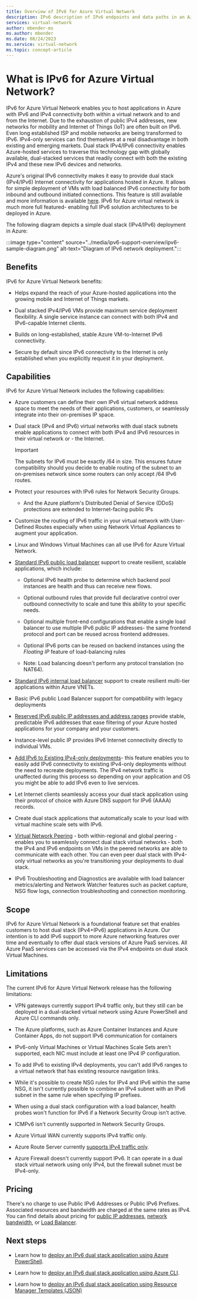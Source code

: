 ```yaml
---
title: Overview of IPv6 for Azure Virtual Network
description: IPv6 description of IPv6 endpoints and data paths in an Azure virtual network.
services: virtual-network
author: mbender-ms
ms.author: mbender
ms.date: 08/24/2023
ms.service: virtual-network
ms.topic: concept-article
---
```


# What is IPv6 for Azure Virtual Network?

IPv6 for Azure Virtual Network enables you to host applications in Azure with IPv6 and IPv4 connectivity both within a virtual network and to and from the Internet. Due to the exhaustion of public IPv4 addresses, new networks for mobility and Internet of Things (IoT) are often built on IPv6. Even long established ISP and mobile networks are being transformed to IPv6. IPv4-only services can find themselves at a real disadvantage in both existing and emerging markets. Dual stack IPv4/IPv6 connectivity enables Azure-hosted services to traverse this technology gap with globally available, dual-stacked services that readily connect with both the existing IPv4 and these new IPv6 devices and networks.

Azure's original IPv6 connectivity makes it easy to provide dual stack (IPv4/IPv6) Internet connectivity for applications hosted in Azure. It allows for simple deployment of VMs with load balanced IPv6 connectivity for both inbound and outbound initiated connections. This feature is still available and more information is available [here](../../load-balancer/load-balancer-ipv6-overview.md).
IPv6 for Azure virtual network is much more full featured- enabling full IPv6 solution architectures to be deployed in Azure.

The following diagram depicts a simple dual stack (IPv4/IPv6) deployment in Azure:

:::image type="content" source="../media/ipv6-support-overview/ipv6-sample-diagram.png" alt-text="Diagram of IPv6 network deployment.":::

## Benefits

IPv6 for Azure Virtual Network benefits:

- Helps expand the reach of your Azure-hosted applications into the growing mobile and Internet of Things markets.

- Dual stacked IPv4/IPv6 VMs provide maximum service deployment flexibility. A single service instance can connect with both IPv4 and IPv6-capable Internet clients.

- Builds on long-established, stable Azure VM-to-Internet IPv6 connectivity.

- Secure by default since IPv6 connectivity to the Internet is only established when you explicitly request it in your deployment.

## Capabilities

IPv6 for Azure Virtual Network includes the following capabilities:

- Azure customers can define their own IPv6 virtual network address space to meet the needs of their applications, customers, or seamlessly integrate into their on-premises IP space.

- Dual stack (IPv4 and IPv6) virtual networks with dual stack subnets enable applications to connect with both IPv4 and IPv6 resources in their virtual network or - the Internet.

    > [!IMPORTANT]
    > The subnets for IPv6 must be exactly /64 in size.  This ensures future compatibility should you decide to enable routing of the subnet to an on-premises network since some routers can only accept /64 IPv6 routes.  

- Protect your resources with IPv6 rules for Network Security Groups.

    - And the Azure platform's Distributed Denial of Service (DDoS) protections are extended to Internet-facing public IPs

- Customize the routing of IPv6 traffic in your virtual network with User-Defined Routes especially when using Network Virtual Appliances to augment your application.

- Linux and Windows Virtual Machines can all use IPv6 for Azure Virtual Network.

- [Standard IPv6 public load balancer](../../load-balancer/virtual-network-ipv4-ipv6-dual-stack-standard-load-balancer-powershell.md) support to create resilient, scalable applications, which include:

    - Optional IPv6 health probe to determine which backend pool instances are health and thus can receive new flows.

    - Optional outbound rules that provide full declarative control over outbound connectivity to scale and tune this ability to your specific needs.

    - Optional multiple front-end configurations that enable a single load balancer to use multiple IPv6 public IP addresses- the same frontend protocol and port can be reused across frontend addresses.

    - Optional IPv6 ports can be reused on backend instances using the *Floating IP* feature of load-balancing rules 

    - Note: Load balancing doesn't perform any protocol translation (no NAT64). 

- [Standard IPv6 internal load balancer](../../load-balancer/ipv6-dual-stack-standard-internal-load-balancer-powershell.md) support to create resilient multi-tier applications within Azure VNETs.   

- Basic IPv6 public Load Balancer support for compatibility with legacy deployments

- [Reserved IPv6 public IP addresses and address ranges](public-ip-address-prefix.md) provide stable, predictable IPv6 addresses that ease filtering of your Azure hosted applications for your company and your customers.

- Instance-level public IP provides IPv6 Internet connectivity directly to individual VMs.

- [Add IPv6 to Existing IPv4-only deployments](../../load-balancer/ipv6-add-to-existing-vnet-powershell.md)- this feature enables you to easily add IPv6 connectivity to existing IPv4-only deployments without the need to recreate deployments.  The IPv4 network traffic is unaffected during this process so depending on your application and OS you might be able to add IPv6 even to live services.    

- Let Internet clients seamlessly access your dual stack application using their protocol of choice with Azure DNS support for IPv6 (AAAA) records. 

- Create dual stack applications that automatically scale to your load with virtual machine scale sets with IPv6.

- [Virtual Network Peering](../../virtual-network/virtual-network-peering-overview.md) - both within-regional and global peering - enables you to seamlessly connect dual stack virtual networks - both the IPv4 and IPv6 endpoints on VMs in the peered networks are able to communicate with each other. You can even peer dual stack with IPv4-only virtual networks as you're transitioning your deployments to dual stack. 

- IPv6 Troubleshooting and Diagnostics are available with load balancer metrics/alerting and Network Watcher features such as packet capture, NSG flow logs, connection troubleshooting and connection monitoring.   

## Scope

IPv6 for Azure Virtual Network is a foundational feature set that enables customers to host dual stack (IPv4+IPv6) applications in Azure. Our intention is to add IPv6 support to more Azure networking features over time and eventually to offer dual stack versions of Azure PaaS services. All Azure PaaS services can be accessed via the IPv4 endpoints on dual stack Virtual Machines.   

## Limitations

The current IPv6 for Azure Virtual Network release has the following limitations:

- VPN gateways currently support IPv4 traffic only, but they still can be deployed in a dual-stacked virtual network using Azure PowerShell and Azure CLI commands only.

- The Azure platforms, such as Azure Container Instances and Azure Container Apps, do not support IPv6 communication for containers 

- IPv6-only Virtual Machines or Virtual Machines Scale Sets aren't supported, each NIC must include at least one IPv4 IP configuration. 

- To add IPv6 to existing IPv4 deployments, you can't add IPv6 ranges to a virtual network that has existing resource navigation links.

- While it's possible to create NSG rules for IPv4 and IPv6 within the same NSG, it isn't currently possible to combine an IPv4 subnet with an IPv6 subnet in the same rule when specifying IP prefixes.

- When using a dual stack configuration with a load balancer, health probes won't function for IPv6 if a Network Security Group isn't active.

- ICMPv6 isn't currently supported in Network Security Groups.

- Azure Virtual WAN currently supports IPv4 traffic only. 

- Azure Route Server currently [supports IPv4 traffic only](../../route-server/route-server-faq.md#does-azure-route-server-support-ipv6).

- Azure Firewall doesn't currently support IPv6. It can operate in a dual stack virtual network using only IPv4, but the firewall subnet must be IPv4-only.

## Pricing

There's no charge to use Public IPv6 Addresses or Public IPv6 Prefixes. Associated resources and bandwidth are charged at the same rates as IPv4. You can find details about pricing for [public IP addresses](https://azure.microsoft.com/pricing/details/ip-addresses/), [network bandwidth](https://azure.microsoft.com/pricing/details/bandwidth/), or [Load Balancer](https://azure.microsoft.com/pricing/details/load-balancer/).

## Next steps

- Learn how to [deploy an IPv6 dual stack application using Azure PowerShell](../../load-balancer/virtual-network-ipv4-ipv6-dual-stack-standard-load-balancer-powershell.md).

- Learn how to [deploy an IPv6 dual stack application using Azure CLI](../../load-balancer/virtual-network-ipv4-ipv6-dual-stack-standard-load-balancer-cli.md).

- Learn how to [deploy an IPv6 dual stack application using Resource Manager Templates (JSON)](../../load-balancer/ipv6-configure-standard-load-balancer-template-json.md)
